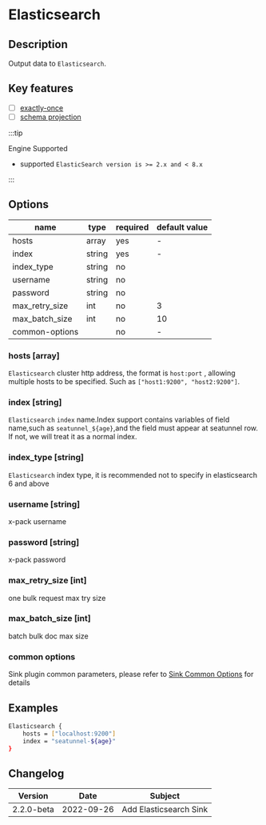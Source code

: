 # Elasticsearch

## Description

Output data to `Elasticsearch`.

## Key features

- [ ] [exactly-once](../../concept/connector-v2-features.md)
- [ ] [schema projection](../../concept/connector-v2-features.md)

:::tip

Engine Supported

* supported  `ElasticSearch version is >= 2.x and < 8.x`

:::

## Options

| name           | type   | required | default value | 
|----------------|--------|----------|---------------|
| hosts          | array  | yes      | -             |
| index          | string | yes      | -             |
| index_type     | string | no       |               |
| username       | string | no       |               |
| password       | string | no       |               | 
| max_retry_size | int    | no       | 3             |
| max_batch_size | int    | no       | 10            |
| common-options |        | no       | -             |


### hosts [array]
`Elasticsearch` cluster http address, the format is `host:port` , allowing multiple hosts to be specified. Such as `["host1:9200", "host2:9200"]`.

### index [string]
`Elasticsearch`  `index` name.Index support contains variables of field name,such as `seatunnel_${age}`,and the field must appear at seatunnel row.
If not, we will treat it as a normal index.

### index_type [string]
`Elasticsearch` index type, it is recommended not to specify in elasticsearch 6 and above

### username [string]
x-pack username

### password [string]
x-pack password

### max_retry_size [int]
one bulk request max try size

### max_batch_size [int]
batch bulk doc max size

### common options

Sink plugin common parameters, please refer to [Sink Common Options](common-options.md) for details

## Examples
```bash
Elasticsearch {
    hosts = ["localhost:9200"]
    index = "seatunnel-${age}"
}
```

## Changelog

| Version    | Date       | Subject                                   |
|------------|------------|-------------------------------------------|
| 2.2.0-beta | 2022-09-26 | Add Elasticsearch Sink                    |
